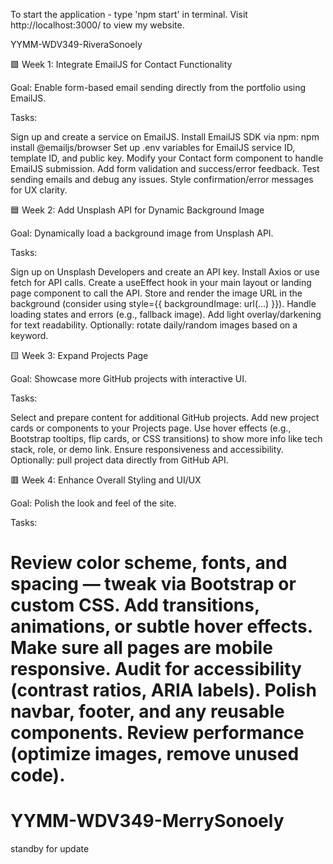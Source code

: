 To start the application - type 'npm start' in terminal.
Visit http://localhost:3000/ to view my website.

 YYMM-WDV349-RiveraSonoely

🟩 Week 1: Integrate EmailJS for Contact Functionality

Goal: Enable form-based email sending directly from the portfolio using EmailJS.

Tasks:

 Sign up and create a service on EmailJS.
 Install EmailJS SDK via npm:
npm install @emailjs/browser
 Set up .env variables for EmailJS service ID, template ID, and public key.
 Modify your Contact form component to handle EmailJS submission.
 Add form validation and success/error feedback.
 Test sending emails and debug any issues.
 Style confirmation/error messages for UX clarity.

🟦 Week 2: Add Unsplash API for Dynamic Background Image

Goal: Dynamically load a background image from Unsplash API.

Tasks:

 Sign up on Unsplash Developers and create an API key.
 Install Axios or use fetch for API calls.
 Create a useEffect hook in your main layout or landing page component to call the API.
 Store and render the image URL in the background (consider using style={{ backgroundImage: url(...) }}).
 Handle loading states and errors (e.g., fallback image).
 Add light overlay/darkening for text readability.
 Optionally: rotate daily/random images based on a keyword.

🟨 Week 3: Expand Projects Page

Goal: Showcase more GitHub projects with interactive UI.

Tasks:

 Select and prepare content for additional GitHub projects.
 Add new project cards or components to your Projects page.
 Use hover effects (e.g., Bootstrap tooltips, flip cards, or CSS transitions) to show more info like tech stack, role, or demo link.
 Ensure responsiveness and accessibility.
 Optionally: pull project data directly from GitHub API.

🟥 Week 4: Enhance Overall Styling and UI/UX

Goal: Polish the look and feel of the site.

Tasks:

 Review color scheme, fonts, and spacing — tweak via Bootstrap or custom CSS.
 Add transitions, animations, or subtle hover effects.
 Make sure all pages are mobile responsive.
 Audit for accessibility (contrast ratios, ARIA labels).
 Polish navbar, footer, and any reusable components.
 Review performance (optimize images, remove unused code).
=======
# YYMM-WDV349-MerrySonoely
standby for update
